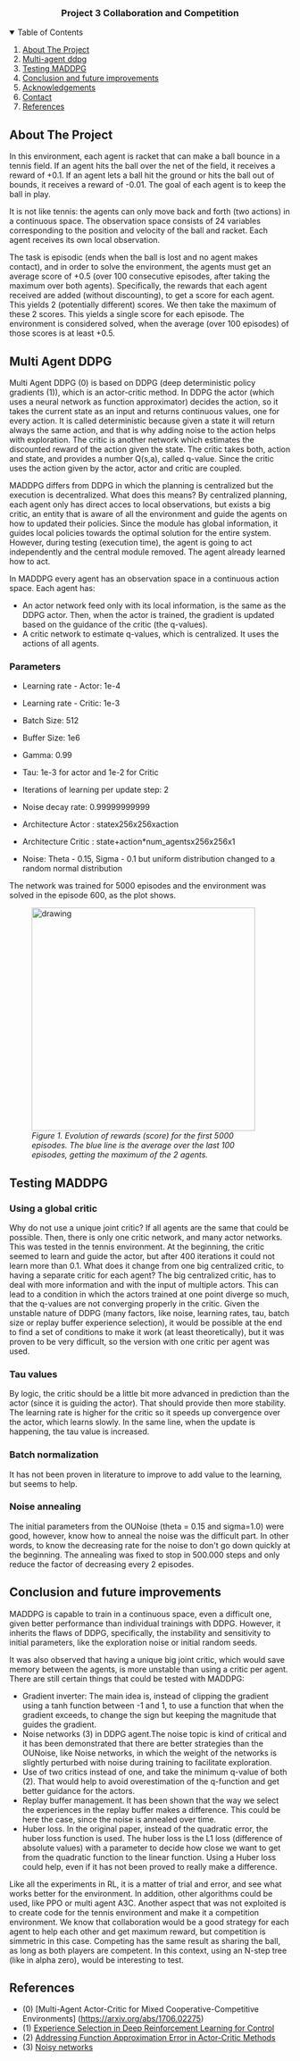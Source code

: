 
<br />
  <h3 align="center">Project 3 Collaboration and Competition</h3>

<!-- TABLE OF CONTENTS -->
<details open="open">
  <summary>Table of Contents</summary>
  <ol>
    <li><a href="#about-the-project">About The Project</a></li>
    <li><a href="#multi_agent-ddpg">Multi-agent ddpg</a></li>
    <li><a href="#testing-maddpg">Testing MADDPG</a></li>
    <li><a href="#conclusion-and-future-improvements">Conclusion and future improvements</a></li>
    <li><a href="#acknowledgements">Acknowledgements</a></li>
    <li><a href="#contact">Contact</a></li>
    <li><a href="#references">References</a></li>
  </ol>
</details>

## About The Project
In this environment, each agent is racket that can make a ball bounce in a tennis field. If an agent hits the ball over 
the net of the field, it receives a reward of +0.1. If an agent lets a ball hit the ground or hits the ball out of bounds, 
it receives a reward of -0.01. The goal of each agent is to keep the ball in play.

It is not like tennis: the agents can only move back and forth (two actions) in a continuous space. The observation space 
consists of 24 variables corresponding to the position and velocity of the ball and racket. 
Each agent receives its own local observation.

The task is episodic (ends when the ball is lost and no agent makes contact), and in order to solve the environment, the
agents must get an average score of +0.5 (over 100 consecutive episodes, after taking the maximum over both agents). 
Specifically, the rewards that each agent received  are added (without discounting), to get a score for each agent. 
This yields 2 (potentially different) scores. We then take the maximum of these 2 scores. This yields a single score for each episode.
The environment is considered solved, when the average (over 100 episodes) of those scores is at least +0.5.


## Multi Agent DDPG

Multi Agent DDPG (0) is based on DDPG (deep deterministic policy gradients (1)), which is an actor-critic method. 
In DDPG the actor (which uses a neural network as function approximator) decides the action, 
so it takes the current state as an input and returns continuous values, one for every action. 
It is called deterministic because given a state it will return always the same action, and that is why adding noise to the action 
helps with exploration. The critic is another network which estimates the discounted reward of the action given the state.
The critic takes both, action and state, and provides a number Q(s,a), called q-value. Since the critic uses the action given by the actor, actor and critic are coupled. 
  
MADDPG differs from DDPG in which the planning is centralized but the execution is decentralized. What does this means?
By centralized planning, each agent only has direct acces to local observations, but exists a big critic, 
an entity that is aware of all the environment and guide the agents on how to updated their policies.
Since the module has global information, it guides local policies towards the optimal solution for the entire system. 
However, during testing (execution time), the agent is going to act independently and the central module removed. 
The agent already learned how to act. 

In MADDPG every agent has an observation space in a continuous action space. Each agent has:
- An actor network feed only with its local information, is the same as the DDPG actor. Then, when the actor is trained, the gradient is updated based on the guidance of the critic (the q-values).
- A critic network to estimate q-values, which is centralized. It uses the actions of all agents.

### Parameters
* Learning rate - Actor: 1e-4
* Learning rate - Critic: 1e-3
* Batch Size: 512
* Buffer Size: 1e6
* Gamma: 0.99
* Tau: 1e-3 for actor and 1e-2 for Critic
* Iterations of learning per update step: 2
* Noise decay rate: 0.99999999999

* Architecture Actor :  statex256x256xaction
* Architecture Critic : state+action*num_agentsx256x256x1
* Noise: Theta - 0.15, Sigma - 0.1 but uniform distribution changed to a random normal distribution

The network was trained for 5000 episodes and the environment was solved in the episode 600, as the plot shows.

<figure>
<img src="images/magent.png" alt="drawing" style="width:400px;" caption="f"/>
<figcaption><i>Figure 1. Evolution of rewards (score) for the first 5000 episodes. The blue line is the average over the last 100 episodes, getting the maximum of the 2 agents.</i></figcaption>
 </figure>



## Testing MADDPG

### Using a global critic
Why do not use a unique joint critic? If all agents are the same that could be possible. Then, there is only one critic network, and many actor networks. 
This was tested in the tennis environment. At the beginning, the critic seemed to learn and guide the actor, but after 400 iterations it could not learn more than 0.1. 
What does it change from one big centralized critic, to having a  separate critic for each agent? The big centralized critic, has to deal with more information and with the input of multiple actors.
This can lead to a condition in which the actors trained at one point diverge so much, that the q-values are not converging properly in the critic. 
Given the unstable nature of DDPG (many factors, like noise, learning rates, tau, batch size or replay buffer experience selection), it would be possible at the end to find a set 
of conditions to make it work (at least theoretically), but it was proven to be very difficult, so the version with one critic per agent was used.

### Tau values
By logic, the critic should be a little bit more advanced in prediction than the actor (since it is guiding the actor). That should 
provide then more stability. The learning rate is higher for the critic so it speeds up convergence over the actor, 
which learns slowly.  In the same line, when the update is happening, the tau value is increased. 

### Batch normalization 
It has not been proven in literature to improve to add value to the learning, but seems to help. 

### Noise annealing
The initial parameters from the OUNoise (theta = 0.15 and sigma=1.0) were good, however, know how to anneal the noise was the difficult 
part. In other words, to know the decreasing rate for the noise to don't go down quickly at the beginning. The annealing was fixed 
to stop in 500.000 steps and only reduce the factor of decreasing every 2 episodes. 

## Conclusion and future improvements

MADDPG is capable to train in a continuous space, even a difficult one, given better performance than individual trainings with DDPG.
However, it inherits the flaws of DDPG, specifically, the instability and sensitivity to initial parameters, like the exploration noise or 
initial random seeds.

It was also observed that having a unique big joint critic, which would save memory between the agents, is more unstable than using a critic
per agent.  There are still certain things that could be tested with MADDPG:
- Gradient inverter: The main idea is, instead of clipping the gradient using a tanh function between -1 and 1, to use a
function that when the gradient exceeds, to change the sign but keeping the magnitude that guides the gradient.    
- Noise networks (3) in DDPG agent.The noise topic is kind of critical and it has been demonstrated that there are better
strategies than the OUNoise, like Noise networks, in which the weight of the networks is slightly perturbed with noise 
during training to facilitate exploration. 
- Use of two critics instead of one, and take the minimum q-value of both (2). That would help to avoid overestimation of the q-function and
get better guidance for the actors. 
- Replay buffer management. It has been shown that the way we select the experiences in the replay buffer makes a difference.
This could be here the case, since the noise is annealed over time. 
- Huber loss. In the original paper, instead of the quadratic error, the huber loss function is used. The huber loss is 
the L1 loss (difference of absolute values) with a parameter to decide how close we want to get from the quadratic function
to the linear function. Using a Huber loss could help, even if it has not been proved to really make a difference. 

Like all the experiments in RL, it is a matter of trial and error, and see what works better for the environment. 
In addition, other algorithms could be used, like PPO or multi agent A3C. Another aspect that was not exploited is to
create code for the tennis environment and make it a competition environment. We know that collaboration would be
a good strategy for each agent to help each other and get maximum reward, but competition is simmetric in this case.
Competing has the same result as sharing the ball, as long as both players are competent. In this context, using an
N-step tree (like in alpha zero), would be interesting to test.

 

## References
* (0) [Multi-Agent Actor-Critic for Mixed Cooperative-Competitive Environments] (https://arxiv.org/abs/1706.02275)
* (1) [Experience Selection in Deep Reinforcement Learning for Control](https://jmlr.org/papers/v19/17-131.html)
* (2) [Addressing Function Approximation Error in Actor-Critic Methods](https://arxiv.org/abs/1802.09477)
* (3) [Noisy networks](https://arxiv.org/pdf/1706.10295.pdf)

